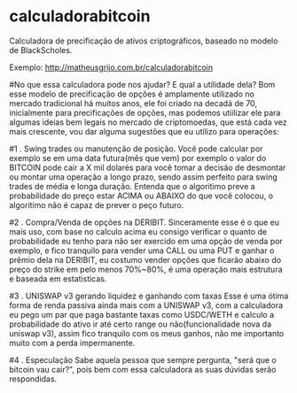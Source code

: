 # calculadorabitcoin
Calculadora de precificação de ativos criptográficos, baseado no modelo de BlackScholes.

Exemplo: http://matheusgrijo.com.br/calculadorabitcoin

#No que essa calculadora pode nos ajudar? E qual a utilidade dela?
Bom esse modelo de precificação de opções é amplamente utilizado no mercado tradicional há muitos anos, ele foi criado na decadá de 70, inicialmente para precificações de opções, mas podemos utiilizar ele para algumas ideias bem legais no mercado de criptomoedas, que está cada vez mais crescente, vou dar alguma sugestões que eu utilizo para operações:

#1 . Swing trades ou manutenção de posição.
Você pode calcular por exemplo se em uma data futura(mês que vem) por exemplo o valor do BITCOIN pode cair a X mil dolarés para você tomar a decisão de desmontar ou montar uma operação a longo prazo, sendo assim perfeito para swing trades de média e longa duração. Entenda que o algoritimo preve a probabilidade do preço estar ACIMA ou ABAIXO do que você colocou, o algoritimo não é capaz de prever o peço futuro.

#2 . Compra/Venda de opções na DERIBIT.
Sinceramente esse é o que eu mais uso, com base no calculo acima eu consigo verificar o quanto de probabilidade eu tenho para não ser exercido em uma opção de venda por exemplo, e fico tranquilo para vender uma CALL ou uma PUT e ganhar o prêmio dela na DERIBIT, eu costumo vender opções que ficarão abaixo do preço do strike em pelo menos 70%~80%, é uma operação mais estrutura e baseada em estatisticas.

#3 . UNISWAP v3 gerando liquidez e ganhando com taxas
Esse é uma ótima forma de renda passiva ainda mais com a UNISWAP v3, com a calculadora eu pego um par que paga bastante taxas como USDC/WETH e calculo a probabilidade do ativo ir até certo range ou não(funcionalidade nova da uniswap v3), assim fico tranquilo com os meus ganhos, não me importanto muito com a perda impermanente.

#4 . Especulação
Sabe aquela pessoa que sempre pergunta, "será que o bitcoin vau cair?", pois bem com essa calculadora as suas dúvidas serão respondidas.

